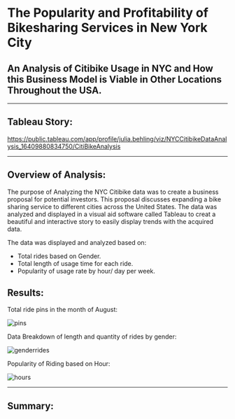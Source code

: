 # The Popularity and Profitability of Bikesharing Services in New York City

## An Analysis of Citibike Usage in NYC and How this Business Model is Viable in Other Locations Throughout the USA. 
----------------------------------------------------------------------------------
## Tableau Story:
https://public.tableau.com/app/profile/julia.behling/viz/NYCCitibikeDataAnalysis_16409880834750/CitiBikeAnalysis

----------------------------------------------------------------------------------

## Overview of Analysis:

The purpose of Analyzing the NYC Citibike data was to create a business proposal for potential investors. This proposal discusses expanding a bike sharing service to different cities across the United States. The data was analyzed and displayed in a visual aid software called Tableau to creat a beautiful and interactive story to easily display trends with the acquired data.

The data was displayed and analyzed based on:

* Total rides based on Gender.
* Total length of usage time for each ride.
* Popularity of usage rate by hour/ day per week.

## Results: 

Total ride pins in the month of August:

![pins](https://user-images.githubusercontent.com/90812456/147958471-9216bdad-fc20-4664-acef-956b9b172af8.png)

Data Breakdown of length and quantity of rides by gender:

![genderrides](https://user-images.githubusercontent.com/90812456/147959178-0e214bd8-7d09-40cf-a4d5-4477897a2f20.png)

Popularity of Riding based on Hour: 

![hours](https://user-images.githubusercontent.com/90812456/147959201-475ea31b-a9fc-4fc7-ba45-90731b5254ed.png)

----------------------------------------------------------------------------------


## Summary:

